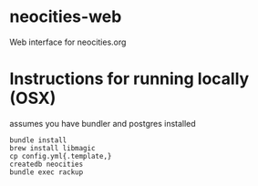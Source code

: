 neocities-web
=============

Web interface for neocities.org

# Instructions for running locally (OSX)

assumes you have bundler and postgres installed

```
bundle install
brew install libmagic
cp config.yml{.template,}
createdb neocities
bundle exec rackup
```
